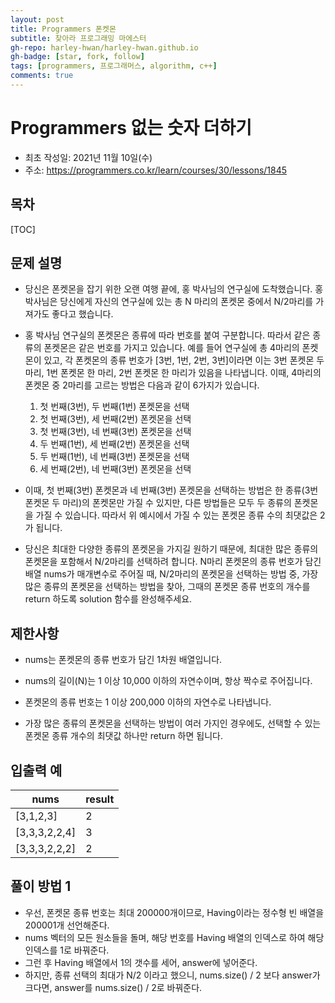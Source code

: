 ```yaml
---
layout: post
title: Programmers 폰켓몬
subtitle: 찾아라 프로그래밍 마에스터
gh-repo: harley-hwan/harley-hwan.github.io
gh-badge: [star, fork, follow]
tags: [programmers, 프로그래머스, algorithm, c++]
comments: true
---
```


# Programmers 없는 숫자 더하기

- 최초 작성일: 2021년 11월 10일(수)
- 주소: <https://programmers.co.kr/learn/courses/30/lessons/1845>

## 목차

[TOC]

## 문제 설명

- 당신은 폰켓몬을 잡기 위한 오랜 여행 끝에, 홍 박사님의 연구실에 도착했습니다. 홍 박사님은 당신에게 자신의 연구실에 있는 총 N 마리의 폰켓몬 중에서 N/2마리를 가져가도 좋다고 했습니다.

- 홍 박사님 연구실의 폰켓몬은 종류에 따라 번호를 붙여 구분합니다. 따라서 같은 종류의 폰켓몬은 같은 번호를 가지고 있습니다. 예를 들어 연구실에 총 4마리의 폰켓몬이 있고, 각 폰켓몬의 종류 번호가 [3번, 1번, 2번, 3번]이라면 이는 3번 폰켓몬 두 마리, 1번 폰켓몬 한 마리, 2번 폰켓몬 한 마리가 있음을 나타냅니다. 이때, 4마리의 폰켓몬 중 2마리를 고르는 방법은 다음과 같이 6가지가 있습니다.

  

  1. 첫 번째(3번), 두 번째(1번) 폰켓몬을 선택
  2. 첫 번째(3번), 세 번째(2번) 폰켓몬을 선택
  3. 첫 번째(3번), 네 번째(3번) 폰켓몬을 선택
  4. 두 번째(1번), 세 번째(2번) 폰켓몬을 선택
  5. 두 번째(1번), 네 번째(3번) 폰켓몬을 선택
  6. 세 번째(2번), 네 번째(3번) 폰켓몬을 선택

  

- 이때, 첫 번째(3번) 폰켓몬과 네 번째(3번) 폰켓몬을 선택하는 방법은 한 종류(3번 폰켓몬 두 마리)의 폰켓몬만 가질 수 있지만, 다른 방법들은 모두 두 종류의 폰켓몬을 가질 수 있습니다. 따라서 위 예시에서 가질 수 있는 폰켓몬 종류 수의 최댓값은 2가 됩니다.

- 당신은 최대한 다양한 종류의 폰켓몬을 가지길 원하기 때문에, 최대한 많은 종류의 폰켓몬을 포함해서 N/2마리를 선택하려 합니다. N마리 폰켓몬의 종류 번호가 담긴 배열 nums가 매개변수로 주어질 때, N/2마리의 폰켓몬을 선택하는 방법 중, 가장 많은 종류의 폰켓몬을 선택하는 방법을 찾아, 그때의 폰켓몬 종류 번호의 개수를 return 하도록 solution 함수를 완성해주세요.

  

## 제한사항

- nums는 폰켓몬의 종류 번호가 담긴 1차원 배열입니다.

- nums의 길이(N)는 1 이상 10,000 이하의 자연수이며, 항상 짝수로 주어집니다.

- 폰켓몬의 종류 번호는 1 이상 200,000 이하의 자연수로 나타냅니다.

- 가장 많은 종류의 폰켓몬을 선택하는 방법이 여러 가지인 경우에도, 선택할 수 있는 폰켓몬 종류 개수의 최댓값 하나만 return 하면 됩니다.

  

## 입출력 예

| nums          | result |
| ------------- | ------ |
| [3,1,2,3]     | 2      |
| [3,3,3,2,2,4] | 3      |
| [3,3,3,2,2,2] | 2      |

## 풀이 방법 1

- 우선, 폰켓몬 종류 번호는 최대 200000개이므로, Having이라는 정수형 빈 배열을 200001개 선언해준다.
- nums 벡터의 모든 원소들을 돌며, 해당 번호를 Having 배열의 인덱스로 하여 해당 인덱스를 1로 바꿔준다.
- 그런 후 Having 배열에서 1의 갯수를 세어, answer에 넣어준다.
- 하지만, 종류 선택의 최대가 N/2 이라고 했으니, nums.size() / 2 보다 answer가 크다면, answer를 nums.size() / 2로 바꿔준다.

